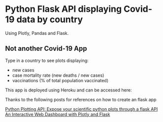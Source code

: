 # Python Flask API displaying Covid-19 data by country

Using Plotly, Pandas and Flask. 

## Not another Covid-19 App

Type in a country to see plots displaying:
- new cases
- case mortality rate (new deaths / new cases)
- vaccinations (% of total population vaccinated)

This app is deployed using Heroku and can be accessed here:


Thanks to the following posts for references on how to create an flask app

[Python Plotting API: Expose your scientific python plots through a flask API](https://towardsdatascience.com/python-plotting-api-expose-your-scientific-python-plots-through-a-flask-api-31ec7555c4a8)
[An Interactive Web Dashboard with Plotly and Flask](https://towardsdatascience.com/an-interactive-web-dashboard-with-plotly-and-flask-c365cdec5e3f)

